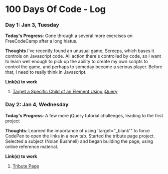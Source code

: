 # 100 Days Of Code - Log

<!--
### Day 0: February 30, 2016 (Example 1)
##### (delete me or comment me out)

**Today's Progress**: Fixed CSS, worked on canvas functionality for the app.

**Thoughts:** I really struggled with CSS, but, overall, I feel like I am slowly getting better at it. Canvas is still new for me, but I managed to figure out some basic functionality.

**Link to work:** [Calculator App](http://www.example.com)

### Day 0: February 30, 2016 (Example 2)
##### (delete me or comment me out)

**Today's Progress**: Fixed CSS, worked on canvas functionality for the app.

**Thoughts**: I really struggled with CSS, but, overall, I feel like I am slowly getting better at it. Canvas is still new for me, but I managed to figure out some basic functionality.

**Link(s) to work**: [Calculator App](http://www.example.com)
-->


### Day 1: Jan 3, Tuesday

**Today's Progress**: Gone through a several more exercises on FreeCodeCamp after a long hiatus.

**Thoughts** I've recently found an unusual game, Screeps, which bases it controls on Javascript code. All action there's controlled by code, so I want to learn well enough to pick up the ability to create my own scripts to control the game, and perhaps to someday become a serious player. Before that, I need to really think in Javascript.

**Link(s) to work**
1. [Target a Specific Child of an Element Using jQuery](https://www.freecodecamp.com/challenges/target-a-specific-child-of-an-element-using-jquery)


### Day 2: Jan 4, Wednesday

**Today's Progress**: A few more jQuery tutorial challenges, leading to the first project

**Thoughts**: Learned the importance of using 'target="_blank'" to force CodePen to open the links in a new tab. Started the tribute page project. Selected a subject (Nolan Bushnell) and began building the page, using online reference material.

**Link(s) to work**
1. [Tribute Page](http://codepen.io/ryagas/pen/dNPvOm)
